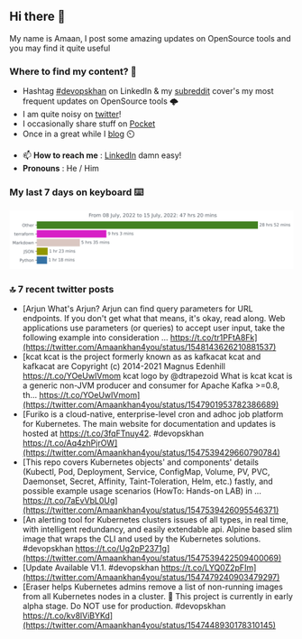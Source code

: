<!--- [![Hits](https://hits.seeyoufarm.com/api/count/incr/badge.svg?url=https%3A%2F%2Fgithub.com%2Fakhan4u%2Fhit-counter&count_bg=%2379C83D&title_bg=%23555555&icon=&icon_color=%23E7E7E7&title=visits&edge_flat=false)](https://hits.seeyoufarm.com) --->

## Hi there 👋

My name is Amaan, I post some amazing updates on OpenSource tools and you may find it quite useful

### Where to find my content? 🤔

* Hashtag [#devopskhan](https://www.linkedin.com/feed/hashtag/devopskhan/) on LinkedIn & my [subreddit](https://www.reddit.com/r/devopskhan/) cover's my most frequent updates on OpenSource tools 🌩️
* I am quite noisy on [twitter](https://twitter.com/Amaankhan4you)!
* I occasionally share stuff on [Pocket](https://getpocket.com/@ej6g8d1dp2829A16a9Tf5d4T6bAMp3d8791rejDe86yem3bm4e14ex4fT4dluk29)
* Once in a great while I [blog](https://linuxparrot.com/) ⏲️


- 📫 **How to reach me** : [LinkedIn](https://www.linkedin.com/in/amaan-khan-linux-ninja) damn easy!
- **Pronouns** : He / Him

### My last 7 days on keyboard ⌨️

<img src="https://github.com/akhan4u/akhan4u/blob/main/images/stat.svg" alt="Amaan's Wakatime Activity!"/>

### 🔝 7 recent twitter posts
<!-- DEVDOJO:START -->
- [Arjun What&#39;s Arjun? Arjun can find query parameters for URL endpoints. If you don&#39;t get what that means, it&#39;s okay, read along. Web applications use parameters &lpar;or queries&rpar; to accept user input, take the following example into consideration … https://t.co/tr1PFtA8Fk](https://twitter.com/Amaankhan4you/status/1548143626210881537)
- [kcat kcat is the project formerly known as as kafkacat kcat and kafkacat are Copyright &lpar;c&rpar; 2014-2021 Magnus Edenhill https://t.co/YOeUwIVmom kcat logo by @dtrapezoid What is kcat kcat is a generic non-JVM producer and consumer for Apache Kafka &gt;=0.8, th… https://t.co/YOeUwIVmom](https://twitter.com/Amaankhan4you/status/1547901953782386689)
- [Furiko is a cloud-native, enterprise-level cron and adhoc job platform for Kubernetes. The main website for documentation and updates is hosted at https://t.co/3fqFTnuy42. #devopskhan https://t.co/Aq4zhPjrOW](https://twitter.com/Amaankhan4you/status/1547539429660790784)
- [This repo covers Kubernetes objects&#39; and components&#39; details &lpar;Kubectl, Pod, Deployment, Service, ConfigMap, Volume, PV, PVC, Daemonset, Secret, Affinity, Taint-Toleration, Helm, etc.&rpar; fastly, and possible example usage scenarios &lpar;HowTo: Hands-on LAB&rpar; in … https://t.co/7aEvVbL0Ug](https://twitter.com/Amaankhan4you/status/1547539426095546371)
- [An alerting tool for Kubernetes clusters issues of all types, in real time, with intelligent redundancy, and easily extendable api. Alpine based slim image that wraps the CLI and used by the Kubernetes solutions. #devopskhan https://t.co/Ug2pP2371g](https://twitter.com/Amaankhan4you/status/1547539422509400069)
- [Update Available V1.1. #devopskhan https://t.co/LYQ0Z2pFIm](https://twitter.com/Amaankhan4you/status/1547479240903479297)
- [Eraser helps Kubernetes admins remove a list of non-running images from all Kubernetes nodes in a cluster. 🚨 This project is currently in early alpha stage. Do NOT use for production. #devopskhan https://t.co/kv8lViBYKd](https://twitter.com/Amaankhan4you/status/1547448930178310145)
<!-- DEVDOJO:END -->

<!-- ![Amaan's GitHub stats](https://github-readme-stats.vercel.app/api?username=akhan4u&count_private=true&show_icons=true&hide=contribs) -->
